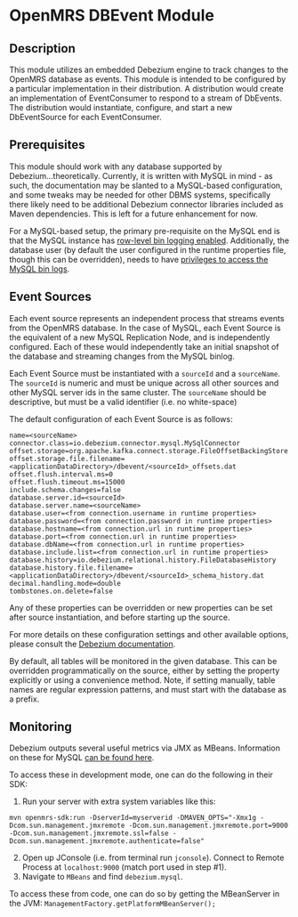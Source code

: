 # OpenMRS DBEvent Module

## Description

This module utilizes an embedded Debezium engine to track changes to the OpenMRS database as events.
This module is intended to be configured by a particular implementation in their distribution.  A distribution would
create an implementation of EventConsumer to respond to a stream of DbEvents.  The distribution would instantiate,
configure, and start a new DbEventSource for each EventConsumer.

## Prerequisites

This module should work with any database supported by Debezium...theoretically.  Currently, it is written with 
MySQL in mind - as such, the documentation may be slanted to a MySQL-based configuration, and some tweaks may be 
needed for other DBMS systems, specifically there likely need to be additional Debezium connector libraries included
as Maven dependencies.  This is left for a future enhancement for now.

For a MySQL-based setup, the primary pre-requisite on the MySQL end is that the MySQL instance has 
[row-level bin logging enabled](https://debezium.io/documentation/reference/connectors/mysql.html#enable-mysql-binlog). 
Additionally, the database user (by default the user configured in the runtime properties file, though this can be 
overridden), needs to have [privileges to access the MySQL bin logs](https://debezium.io/documentation/reference/connectors/mysql.html#mysql-creating-user).

## Event Sources

Each event source represents an independent process that streams events from the OpenMRS database.  In the case of 
MySQL, each Event Source is the equivalent of a new MySQL Replication Node, and is independently configured.  Each
of these would independently take an initial snapshot of the database and streaming changes from the MySQL binlog.

Each Event Source must be instantiated with a `sourceId` and a `sourceName`.
The `sourceId` is numeric and must be unique across all other sources and other MySQL server ids in the same cluster.
The `sourceName` should be descriptive, but must be a valid identifier (i.e. no white-space)

The default configuration of each Event Source is as follows:

```properties
name=<sourceName>
connector.class=io.debezium.connector.mysql.MySqlConnector
offset.storage=org.apache.kafka.connect.storage.FileOffsetBackingStore
offset.storage.file.filename=<applicationDataDirectory>/dbevent/<sourceId>_offsets.dat
offset.flush.interval.ms=0
offset.flush.timeout.ms=15000
include.schema.changes=false
database.server.id=<sourceId>
database.server.name=<sourceName>
database.user=<from connection.username in runtime properties>
database.password=<from connection.password in runtime properties>
database.hostname=<from connection.url in runtime properties>
database.port=<from connection.url in runtime properties>
database.dbName=<from connection.url in runtime properties>
database.include.list=<from connection.url in runtime properties>
database.history=io.debezium.relational.history.FileDatabaseHistory
database.history.file.filename=<applicationDataDirectory>/dbevent/<sourceId>_schema_history.dat
decimal.handling.mode=double
tombstones.on.delete=false
```

Any of these properties can be overridden or new properties can be set after source instantiation, and before 
starting up the source.

For more details on these configuration settings and other available options, please consult the 
[Debezium documentation](https://debezium.io/documentation/reference/stable/connectors/mysql.html#mysql-connector-properties).

By default, all tables will be monitored in the given database.  This can be overridden programmatically on the source,
either by setting the property explicitly or using a convenience method.  Note, if setting manually, table names are
regular expression patterns, and must start with the database as a prefix.

## Monitoring

Debezium outputs several useful metrics via JMX as MBeans.  Information on these for MySQL 
[can be found here](https://debezium.io/documentation/reference/stable/connectors/mysql.html#mysql-monitoring).

To access these in development mode, one can do the following in their SDK:

1. Run your server with extra system variables like this:

```shell
mvn openmrs-sdk:run -DserverId=myserverid -DMAVEN_OPTS="-Xmx1g -Dcom.sun.management.jmxremote -Dcom.sun.management.jmxremote.port=9000 -Dcom.sun.management.jmxremote.ssl=false -Dcom.sun.management.jmxremote.authenticate=false"
```

2. Open up JConsole (i.e. from terminal run `jconsole`).  Connect to Remote Process at `localhost:9000` (match port used in step #1).
3. Navigate to `MBeans` and find `debezium.mysql`.

To access these from code, one can do so by getting the MBeanServer in the JVM: `ManagementFactory.getPlatformMBeanServer();`

